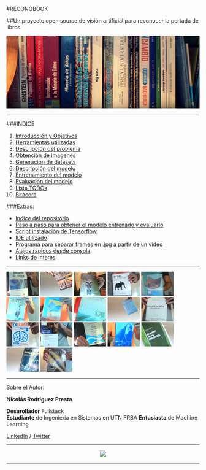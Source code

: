 #RECONOBOOK

##Un proyecto open source de visión artificial para reconocer la portada de libros.  

![Portada](./doc/img/portada2.jpg "Portada")

***

###INDICE
1.  [Introducción y Objetivos](./doc/objetivos.md)
2.  [Herramientas utilizadas](./doc/herramientas.md)
3.  [Descripción del problema](./doc/problema.md)
4.  [Obtención de imagenes](./doc/obtencion.md)
5.  [Generación de datasets](./doc/generacion.md)
6.  [Descripción del modelo](./doc/modelo.md)
7.  [Entrenamiento del modelo](./doc/entrenamiento.md)
8.  [Evaluación del modelo](./doc/evaluacion.md)
9.  [Lista TODOs](./doc/TODO.md)
10. [Bitacora](./doc/bitacora.md)


###Extras:
- [Indice del repositorio](./doc/indicerepo.md)
- [Paso a paso para obtener el modelo entrenado y evaluarlo](./doc/pasos.md)
- [Script instalación de Tensorflow](./doc/ubuntu.md)
- [IDE utilizado](https://www.jetbrains.com/pycharm/)
- [Programa para separar frames en .jpg a partir de un video](https://www.dvdvideosoft.com/es/products/dvd/Free-Video-to-JPG-Converter.htm)
- [Atajos rapidos desde consola](./doc/atajos.md)
- [Links de interes](./doc/links.md)

***

<img src="./doc/img/4F.jpg" width="84">
<img src="./doc/img/5B.jpg" width="84"> 
<img src="./doc/img/6A.jpg" width="84"> 
<img src="./doc/img/7C.jpg" width="84"> 
<img src="./doc/img/8F.jpg" width="84"> 
<img src="./doc/img/9E.jpg" width="84"> 
<img src="./doc/img/10E.jpg" width="84"> 
<img src="./doc/img/11A.jpg" width="84"> 
<img src="./doc/img/12B.jpg" width="84">
<img src="./doc/img/13C.jpg" width="84"> 
<img src="./doc/img/14C.jpg" width="84"> 
<img src="./doc/img/15D.jpg" width="84"> 
<img src="./doc/img/16F.jpg" width="84"> 
<img src="./doc/img/17E.jpg" width="84"> 
<img src="./doc/img/18B.jpg" width="84"> 
<img src="./doc/img/19B.jpg" width="84"> 
<img src="./doc/img/20C.jpg" width="84">


***

Sobre el Autor:

**Nicolás Rodriguez Presta**


**Desarollador** Fullstack  
**Estudiante** de Ingenieria en Sistemas en UTN FRBA
**Entusiasta** de Machine Learning  


[LinkedIn](https://www.linkedin.com/in/nicolaspresta/) / 
[Twitter](https://twitter.com/nicolaspresta)

***

<p align="center"> 
    <a href="https://www.tensorflow.org/">
        <img src ="https://i.ytimg.com/vi/oZikw5k_2FM/maxresdefault.jpg" height="250"/>
    </a>
</p>

***
